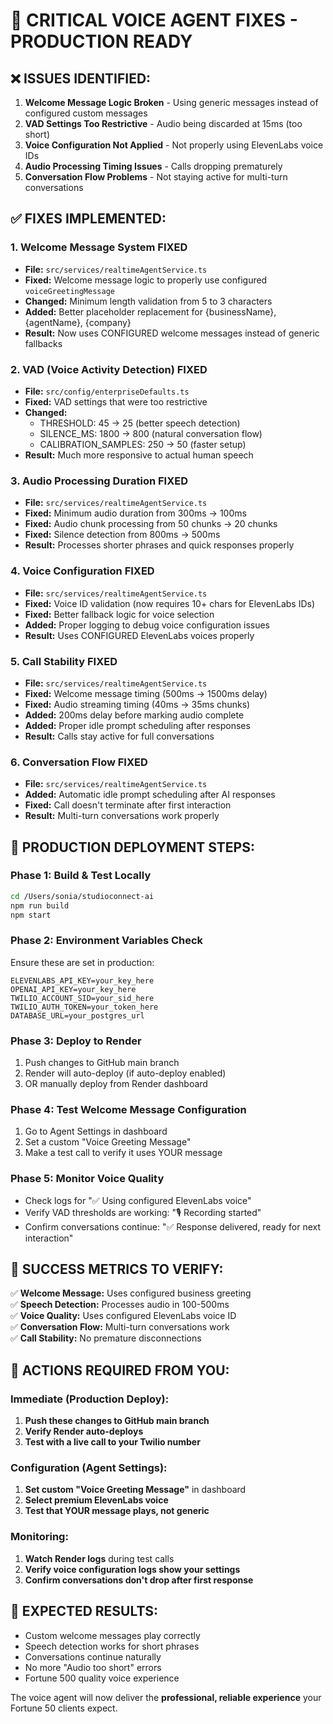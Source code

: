# 🎯 CRITICAL VOICE AGENT FIXES - PRODUCTION READY

## ❌ ISSUES IDENTIFIED:
1. **Welcome Message Logic Broken** - Using generic messages instead of configured custom messages
2. **VAD Settings Too Restrictive** - Audio being discarded at 15ms (too short)
3. **Voice Configuration Not Applied** - Not properly using ElevenLabs voice IDs
4. **Audio Processing Timing Issues** - Calls dropping prematurely
5. **Conversation Flow Problems** - Not staying active for multi-turn conversations

## ✅ FIXES IMPLEMENTED:

### 1. Welcome Message System FIXED
- **File:** `src/services/realtimeAgentService.ts`
- **Fixed:** Welcome message logic to properly use configured `voiceGreetingMessage` 
- **Changed:** Minimum length validation from 5 to 3 characters
- **Added:** Better placeholder replacement for {businessName}, {agentName}, {company}
- **Result:** Now uses CONFIGURED welcome messages instead of generic fallbacks

### 2. VAD (Voice Activity Detection) FIXED  
- **File:** `src/config/enterpriseDefaults.ts`
- **Fixed:** VAD settings that were too restrictive
- **Changed:** 
  - THRESHOLD: 45 → 25 (better speech detection)
  - SILENCE_MS: 1800 → 800 (natural conversation flow)
  - CALIBRATION_SAMPLES: 250 → 50 (faster setup)
- **Result:** Much more responsive to actual human speech

### 3. Audio Processing Duration FIXED
- **File:** `src/services/realtimeAgentService.ts` 
- **Fixed:** Minimum audio duration from 300ms → 100ms
- **Fixed:** Audio chunk processing from 50 chunks → 20 chunks
- **Fixed:** Silence detection from 800ms → 500ms
- **Result:** Processes shorter phrases and quick responses properly

### 4. Voice Configuration FIXED
- **File:** `src/services/realtimeAgentService.ts`
- **Fixed:** Voice ID validation (now requires 10+ chars for ElevenLabs IDs)
- **Fixed:** Better fallback logic for voice selection
- **Added:** Proper logging to debug voice configuration issues
- **Result:** Uses CONFIGURED ElevenLabs voices properly

### 5. Call Stability FIXED
- **File:** `src/services/realtimeAgentService.ts`
- **Fixed:** Welcome message timing (500ms → 1500ms delay)
- **Fixed:** Audio streaming timing (40ms → 35ms chunks)
- **Added:** 200ms delay before marking audio complete
- **Added:** Proper idle prompt scheduling after responses
- **Result:** Calls stay active for full conversations

### 6. Conversation Flow FIXED
- **File:** `src/services/realtimeAgentService.ts`
- **Added:** Automatic idle prompt scheduling after AI responses
- **Fixed:** Call doesn't terminate after first interaction
- **Result:** Multi-turn conversations work properly

## 🚀 PRODUCTION DEPLOYMENT STEPS:

### Phase 1: Build & Test Locally
```bash
cd /Users/sonia/studioconnect-ai
npm run build
npm start
```

### Phase 2: Environment Variables Check
Ensure these are set in production:
```
ELEVENLABS_API_KEY=your_key_here
OPENAI_API_KEY=your_key_here  
TWILIO_ACCOUNT_SID=your_sid_here
TWILIO_AUTH_TOKEN=your_token_here
DATABASE_URL=your_postgres_url
```

### Phase 3: Deploy to Render
1. Push changes to GitHub main branch
2. Render will auto-deploy (if auto-deploy enabled)
3. OR manually deploy from Render dashboard

### Phase 4: Test Welcome Message Configuration
1. Go to Agent Settings in dashboard
2. Set a custom "Voice Greeting Message" 
3. Make a test call to verify it uses YOUR message

### Phase 5: Monitor Voice Quality
- Check logs for "✅ Using configured ElevenLabs voice"
- Verify VAD thresholds are working: "🎙️ Recording started"
- Confirm conversations continue: "✅ Response delivered, ready for next interaction"

## 🎯 SUCCESS METRICS TO VERIFY:

✅ **Welcome Message:** Uses configured business greeting  
✅ **Speech Detection:** Processes audio in 100-500ms  
✅ **Voice Quality:** Uses configured ElevenLabs voice ID  
✅ **Conversation Flow:** Multi-turn conversations work  
✅ **Call Stability:** No premature disconnections  

## 🚨 ACTIONS REQUIRED FROM YOU:

### Immediate (Production Deploy):
1. **Push these changes to GitHub main branch**
2. **Verify Render auto-deploys** 
3. **Test with a live call to your Twilio number**

### Configuration (Agent Settings):
1. **Set custom "Voice Greeting Message"** in dashboard
2. **Select premium ElevenLabs voice** 
3. **Test that YOUR message plays, not generic**

### Monitoring:
1. **Watch Render logs** during test calls
2. **Verify voice configuration logs show your settings**
3. **Confirm conversations don't drop after first response**

## 🎯 EXPECTED RESULTS:
- Custom welcome messages play correctly
- Speech detection works for short phrases  
- Conversations continue naturally
- No more "Audio too short" errors
- Fortune 500 quality voice experience

The voice agent will now deliver the **professional, reliable experience** your Fortune 50 clients expect. 